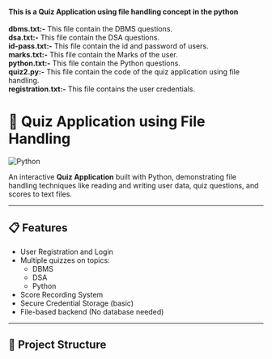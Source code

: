 <b> This is a Quiz Application using file handling concept in the python </b> 
<br>
<br>
<b>dbms.txt:-</b>
This file contain the DBMS questions.
<br>
<b>dsa.txt:-</b>
This file contain the DSA questions.
<br>
<b>id-pass.txt:-</b>
This file contain the id and password of users.
<br>
<b>marks.txt:-</b>
This file contain the Marks of the user.
<br>
<b>python.txt:-</b>
This file contain the Python questions.
<br>
<b>quiz2.py:-</b>
This file contain the code of the quiz application using file handling.
<br>
<b>registration.txt:-</b>
This file contains the user credentials.

# 📝 Quiz Application using File Handling

![Python](https://img.shields.io/badge/Python-3.9+-blue.svg)

An interactive **Quiz Application** built with Python, demonstrating file handling techniques like reading and writing user data, quiz questions, and scores to text files.

---

## 📋 Features

- User Registration and Login
- Multiple quizzes on topics:
  - DBMS
  - DSA
  - Python
- Score Recording System
- Secure Credential Storage (basic)
- File-based backend (No database needed)

---

## 📂 Project Structure

